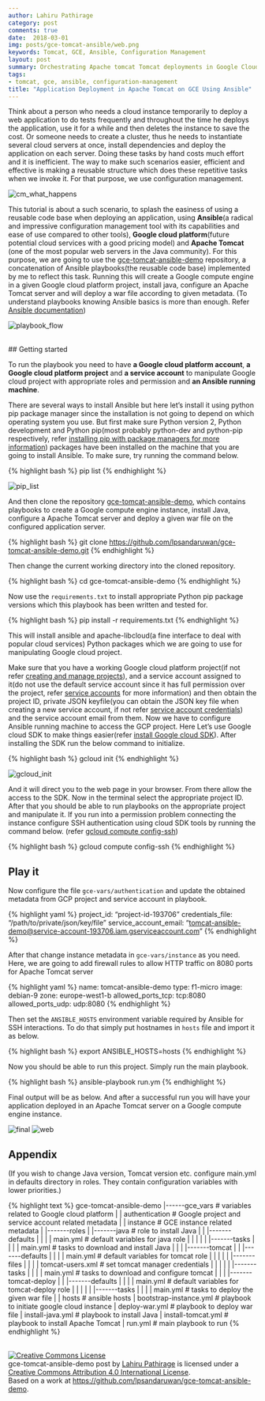 ```yaml
---
author: Lahiru Pathirage
category: post
comments: true
date:  2018-03-01
img: posts/gce-tomcat-ansible/web.png
keywords: Tomcat, GCE, Ansible, Configuration Management
layout: post
summary: Orchestrating Apache tomcat Tomcat deployments in Google Cloud Platform using Ansible.
tags:
- tomcat, gce, ansible, configuration-management
title: "Application Deployment in Apache Tomcat on GCE Using Ansible"
---
```


Think about a person who needs a cloud instance temporarily to deploy a web application to do tests frequently and throughout the time he deploys the application,
use it for a while and then deletes the instance to save the cost.
Or someone needs to create a cluster, thus he needs to instantiate several cloud servers at once,
install dependencies and deploy the application on each server. Doing these tasks by hand costs much effort and it is inefficient.
The way to make such scenarios easier, efficient and effective is making a reusable structure which does these repetitive tasks when we invoke it.
For that purpose, we use configuration management.

![cm_what_happens](/assets/img/posts/gce-tomcat-ansible/cm_showoff.png)

This tutorial is about a such scenario, to splash the easiness of using a reusable code base when deploying an application,
using **Ansible**(a radical and impressive configuration management tool with its capabilities and ease of use compared to other tools),
**Google cloud platform**(future potential cloud services with a good pricing model) and **Apache Tomcat**
(one of the most popular web servers in the Java community). For this purpose, we are going to use the [gce-tomcat-ansible-demo](https://github.com/lpsandaruwan/gce-tomcat-ansible-demo) repository,
 a concatenation of Ansible playbooks(the reusable code base) implemented by me to reflect this task.
  Running this will create a Google compute engine in a given Google cloud platform project, install java,
   configure an Apache Tomcat server and will deploy a war file according to given metadata.
   (To understand playbooks knowing Ansible basics is more than enough. Refer [Ansible documentation](http://docs.ansible.com/ansible/latest/intro_getting_started.html))

![playbook_flow](/assets/img/posts/gce-tomcat-ansible/playbook_flow.png)

<br>
## Getting started

To run the playbook you need to have **a Google cloud platform account**, **a Google cloud platform project** and **a service account**
to manipulate Google cloud project with appropriate roles and permission and **an Ansible running machine**.

There are several ways to install Ansible but here let’s install it using python pip package manager since the installation
is not going to depend on which operating system you use. But first make sure Python version 2,
Python development and Python pip(most probably python-dev and python-pip respectively,
refer [installing pip with package managers for more information](https://packaging.python.org/guides/installing-using-linux-tools/#installing-pip-setuptools-wheel-with-linux-package-managers)) packages have been installed on the machine that you are
 going to install Ansible. To make sure, try running the command below.

{% highlight bash %}
pip list
{% endhighlight %}

![pip_list](/assets/img/posts/gce-tomcat-ansible/pip_list.png)

And then clone the repository [gce-tomcat-ansible-demo](https://github.com/lpsandaruwan/gce-tomcat-ansible-demo), which contains playbooks to create a Google compute engine instance,
 install Java, configure a Apache Tomcat server and deploy a given war file on the configured application server.

{% highlight bash %}
git clone https://github.com/lpsandaruwan/gce-tomcat-ansible-demo.git
{% endhighlight %}

Then change the current working directory into the cloned repository.

{% highlight bash %}
cd gce-tomcat-ansible-demo
{% endhighlight %}

Now use the `requirements.txt` to install appropriate Python pip package versions which this playbook has been written and tested for.

{% highlight bash %}
pip install -r requirements.txt
{% endhighlight %}

This will install ansible and apache-libcloud(a fine interface to deal with popular cloud services)
Python packages which we are going to use for manipulating Google cloud project.

Make sure that you have a working Google cloud platform project(if not refer [creating and manage projects](https://cloud.google.com/resource-manager/docs/creating-managing-projects)),
and a service account assigned to it(do not use the default service account since it has full permission over the project,
refer [service accounts](https://cloud.google.com/compute/docs/access/service-accounts) for more information) and then obtain the project ID,
private JSON keyfile(you can obtain the JSON key file when creating a new service account,
if not refer [service account credentials](https://cloud.google.com/storage/docs/authentication#service-account-credentials)) and the service account email from them.
Now we have to configure Ansible running machine to access the GCP project.
Here Let’s use Google cloud SDK to make things easier(refer [install Google cloud SDK](https://cloud.google.com/sdk/downloads#versioned)).
After installing the SDK run the below command to initialize.

{% highlight bash %}
gcloud init
{% endhighlight %}

![gcloud_init](/assets/img/gce-tomcat-ansible/gcloud_init.png)

And it will direct you to the web page in your browser. From there allow the access to the SDK.
 Now in the terminal select the appropriate project ID. After that you should be able to run playbooks on the appropriate project and manipulate it.
  If you run into a permission problem connecting the instance configure SSH authentication using cloud SDK tools by running the command below.
  (refer [gcloud compute config-ssh](https://cloud.google.com/sdk/gcloud/reference/compute/config-ssh))

{% highlight bash %}
gcloud compute config-ssh
{% endhighlight %}
<br>

## Play it

Now configure the file `gce-vars/authentication` and update the obtained metadata from GCP project and service account in playbook.

{% highlight yaml %}
project_id: “project-id-193706”
credentials_file: “/path/to/private/json/key/file”
service_account_email: “tomcat-ansible-demo@service-account-193706.iam.gserviceaccount.com”
{% endhighlight %}

After that change instance metadata in `gce-vars/instance` as you need. Here,
we are going to add firewall rules to allow HTTP traffic on 8080 ports for Apache Tomcat server

{% highlight yaml %}
name: tomcat-ansible-demo
type: f1-micro
image: debian-9
zone: europe-west1-b
allowed_ports_tcp: tcp:8080
allowed_ports_udp: udp:8080
{% endhighlight %}

Then set the `ANSIBLE_HOSTS` environment variable required by Ansible for SSH interactions.
To do that simply put hostnames in `hosts` file and import it as below.

{% highlight bash %}
export ANSIBLE_HOSTS=hosts
{% endhighlight %}

Now you should be able to run this project. Simply run the main playbook.

{% highlight bash %}
ansible-playbook run.ym
{% endhighlight %}

Final output will be as below. And after a successful run you will have your application deployed in an
Apache Tomcat server on a Google compute engine instance.

![final](/assets/img/posts/gce-tomcat-ansible/final.png)
![web](/assets/img/posts/gce-tomcat-ansible/web.png)
<br>

## Appendix

(If you wish to change Java version, Tomcat version etc.
configure main.yml in defaults directory in roles. They contain configuration variables with lower priorities.)

{% highlight text %}
gce-tomcat-ansible-demo
|------gce_vars				# variables related to Google cloud platform
|	|	authentication		# Google project and service account related metadata
|	|	instance		# GCE instance related metadata
|
|-------roles
|	|-------java				# role to install Java
|	|	|-------defaults
|	|	|	|	main.yml	# default variables for java role
|	|	|
|	|	|-------tasks
|	|	|	|	main.yml	# tasks to download and install Java
|	|
|	|-------tomcat
|	|	|-------defaults
|	|	|	|	main.yml	# default variables for tomcat role
|	|	|
|	|	|-------files
|	|	|	|	tomcat-users.xml	# set tomcat manager credentials
|	|	|
|	|	|-------tasks
|	|	|	|	main.yml	# tasks to download and configure tomcat
|	|
|	|-------tomcat-deploy
|	|	|-------defaults
|	|	|	|	main.yml	# default variables for tomcat-deploy role
|	|	|
|	|	|-------tasks
|	|	|	|	main.yml	# tasks to deploy the given war file
|
|	hosts					# ansible hosts
|	bootstrap-instance.yml			# playbook to initiate google cloud instance
|	deploy-war.yml				# playbook to deploy war file
|	install-java.yml			# playbook to install Java
|	install-tomcat.yml			# playbook to install Apache Tomcat
|	run.yml					# main playbook to run
{% endhighlight %}

<br>
<a rel="license" href="http://creativecommons.org/licenses/by/4.0/"><img alt="Creative Commons License" style="border-width:0" src="https://i.creativecommons.org/l/by/4.0/88x31.png" /></a><br /><span xmlns:dct="http://purl.org/dc/terms/" href="http://purl.org/dc/dcmitype/Text" property="dct:title" rel="dct:type">gce-tomcat-ansible-demo post</span> by <a xmlns:cc="http://creativecommons.org/ns#" href="http://lahiru.site/blog/2018/tomcat-gce-ansible-demo/" property="cc:attributionName" rel="cc:attributionURL">Lahiru Pathirage</a> is licensed under a <a rel="license" href="http://creativecommons.org/licenses/by/4.0/">Creative Commons Attribution 4.0 International License</a>.<br />Based on a work at <a xmlns:dct="http://purl.org/dc/terms/" href="https://github.com/lpsandaruwan/gce-tomcat-ansible-demo" rel="dct:source">https://github.com/lpsandaruwan/gce-tomcat-ansible-demo</a>.